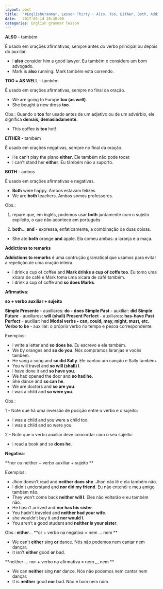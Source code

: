 ```yaml
---
layout: post
title:  "#EnglishGrammar, Lesson Thirty - Also, Too, Either, Both, Addictions to Remark"
date:   2017-05-14 20:30:00
categories: English grammar lesson
---
```


**ALSO** - também

É usado em orações afirmativas, sempre antes do verbo principal ou depois do auxiliar.

 - I **also** consider him a good lawyer. Eu também o considero um bom advogado.
 - Mark is **also** running. Mark também está correndo.

**TOO = AS WELL** - também

É usado em orações afirmativas, sempre no final da oração.

 - We are going to Europe **too (as well)**.
 - She bought a new dress **too**.

Obs.: Quando o **too** for usado antes de um adjetivo ou de um advérbio, ele significa **demais, demasiadamente.**

 - This coffee is **too** hot!

**EITHER** - também

É usado em orações negativas, sempre no final da oração.

 - He can't play the piano **either**. Ele também não pode tocar.
 - I can't stand her **either**. Eu tãmbém não a suporto.

**BOTH** - ambos

É usado em orações afirmativas e negativas.

 - **Both** were happy. Ambos estavam felizes.
 - We are **both** teachers. Ambos somos professores.

Obs.: 

1. repare que, em inglês, podemos usar **both** juntamente com o sujeito explícito, o que não acontece em português

2. **both**... **and** - expressa, enfaticamente, a combinação de duas coisas.

 - She ate **both** orange **and** apple. Ela comeu ambas: a laranja e a maça.


**Addictions to remarks**

**Addictions to remarks** é uma contrução gramatical que usamos para evitar a repetição de uma oração inteira.

 - I drink a cup of coffee and **Mark drinks a cup of coffe too**. Eu tomo uma xícara de café e Mark toma uma xícara de café também.
 - I drink a cup of coffe and **so does Marks**.

**Afirmativa**:

**so + verbo auxiliar + sujeito**

**Simple Presente** - auxiliares: **do - does**
**Simple Past** - auxiliar: **did**
**Simple Future** - auxiliares: **will (shall)**
**Present Perfect** - auxiliares: **has-have**
**Past Perfect** - auxiliar: had
**Modal verbs - can, could, may, might, must, etc.**
**Verbo to be** - auxiliar: o próprio verbo no tempo e pesoa correspondente.

Exemplos:

 - I write a letter and **so does he**. Eu escrevo e ele também.
 - We by oranges and **so do you**. Nós compramos laranjas e vocês também.
 - He sang a song and **so did Sally**. Ele cantou um canção e Sally também.
 - You will travel and **so will (shall) I**.
 - I have done it and **so have you**.
 - We had opened the door and **so had he**.
 - She dance and **so can he**.
 - We are doctors and **so are you**.
 - I was a child and **so were you**.

Obs.: 

1 - Note que há uma inversão de posição entre o verbo e o sujeito:

 - I was a child and you were a child too.
 - I was a child and so were you.

2 - Note que o verbo auxiliar deve concordar com o seu sujeito:
 
 - I read a book and so **does he**.

**Negativa**:

**nor ou neither + verbo auxiliar + sujeito **

Exemplos:

 - Jhon doesn't read and **neither does she**. Jhon não lê e ela também não.
 - I didn't understand and **nor did my friend**. Eu não entendi e meu amigo também não.
 - They won't come back **neither will I**. Eles não voltarão e eu também não.
 - He hasn't arrived and **nor has his sister**.
 - You hadn't traveled and **neither had your wife**.
 - she wouldn't buy it and **nor would I**.
 - You aren't a good student and **neither is your sister**.

Obs.: **either**... **or + verbo na negativa = nem ... nem **

 - We can't **either** sing **or** dance. Nós não podemos nem cantar nem dançar.
 - It isn't **either** good **or** bad.

**neither ... nor + verbo na afirmativa = nem ,,, nem **

 - We can **neither** sing **nor** dance. Nós não podemos nem cantar nem dançar.
 - It is **neither** good **nor** bad. Não é bom nem ruim.
 




